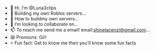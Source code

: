 - 👋 Hi, I’m @Luna3clips
- 👀 Building my own Roblox servers...
- 🌱 How to buildmy own servers...
- 💞️ I’m looking to collaborate on...
- 📫 To reach me send me a email! email:shinelacenzi@gmail.com...
- 😄 Pronouns: Girl
- ⚡ Fun fact: Get to know me then you'll know some fun facts

<!---
Luna3clips/Luna3clips is a ✨ special ✨ repository because its `README.md` (this file) appears on your GitHub profile.
You can click the Preview link to take a look at your changes.
--->
